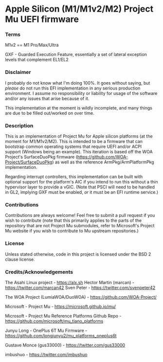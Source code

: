 Apple Silicon (M1/M1v2/M2) Project Mu UEFI firmware
===================================================

### Terms

M1v2 == M1 Pro/Max/Ultra

GXF - Guarded Execution Feature, essentially a set of lateral exception levels that complement EL1/EL2

### Disclaimer

I probably do not know what I'm doing 100%. It goes without saying, but *please* do not run this EFI implementation in any serious production environment. I assume no responsibility or liability for usage of the software and/or any issues that arise because of it.

This implementation at the moment is wildly incomplete, and many things are due to be filled out/worked on over time.

### Description

This is an implementation of Project Mu for Apple silicon platforms (at the moment for M1/M1v2/M2). This is intended to be a firmware that can bootstrap common operating systems that require UEFI and/or ACPI support (Windows being an example). This iteration is based off the WOA Project's SurfaceDuoPkg firmware (https://github.com/WOA-Project/SurfaceDuoPkg) as well as the reference ArmPkg/ArmPlatformPkg implementation.

Regarding interrupt controllers, this implementation can be built with optional support for the platform's AIC if you intend to run this without a thin hypervisor layer to provide a vGIC.
(Note that PSCI will need to be handled in GL2, implying GXF must be enabled, *or* it must be an EFI runtime service.)

### Contributions

Contributions are always welcome! Feel free to submit a pull request if you wish to contribute (note that this primarily applies to the parts of the repository that are not Project Mu submodules, refer to Microsoft's Project Mu website if you wish to contribute to Mu upstream repositories.)

### License

Unless stated otherwise, code in this project is licensed under the BSD 2 clause license.

### Credits/Acknowledgements

The Asahi Linux project - https://alx.sh
    Hector Martin (marcan) - https://twitter.com/marcan42
    Sven Peter - https://twitter.com/svenpeter42

The WOA Project (LumiaWOA/DuoWOA) - https://github.com/WOA-Project/

Microsoft - Project Mu - https://microsoft.github.io/mu/

Microsoft - Project Mu Reference Platforms Github Repo - https://github.com/microsoft/mu_tiano_platforms

Junyu Long - OnePlus 6T Mu Firmware - https://github.com/longjunyu2/mu_platforms_oneplus6t

Gustave Monce (gus33000) - https://twitter.com/gus33000

imbushuo - https://twitter.com/imbushuo

